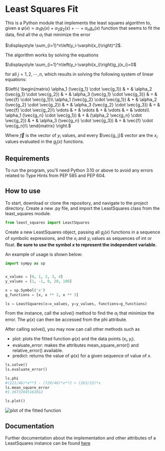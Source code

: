 # Least Squares Fit
This is a Python module that implements the least squares algorithm to, given a $\varphi(x)=\alpha_1g_1(x)+\alpha_2g_2(x)+\cdots+\alpha_ng_n(x)$ function that seems to fit the data, find all the $\alpha_i$ that minimize the error

$\displaystyle \sum_{i=1}^n\left(y_i-\varphi(x_i)\right)^2$.

The algorithm works by solving the equations 

$\displaystyle \sum_{i=1}^n\left(y_i-\varphi(x_i)\right)g_j(x_i)=0$

for all $j=1,2,\cdots,n$, which results in solving the following system of linear equations:

$\left\{
\begin{matrix}
\alpha_1 (\vec{g_1} \cdot \vec{g_1}) & + & \alpha_2 (\vec{g_1} \cdot \vec{g_2})
& + & \alpha_3 (\vec{g_1} \cdot \vec{g_3}) & = & \vec{f} \cdot \vec{g_1}\\
\alpha_1 (\vec{g_2} \cdot \vec{g_1}) & + & \alpha_2 (\vec{g_2} \cdot \vec{g_2})
& + & \alpha_3 (\vec{g_2} \cdot \vec{g_3}) & = & \vec{f} \cdot \vec{g_2}\\
\vdots & + & \vdots & + & \vdots & = & \vdots\\
\alpha_1 (\vec{g_n} \cdot \vec{g_1}) & + & (\alpha_2 \vec{g_n} \cdot \vec{g_2})
& + & \alpha_3 (\vec{g_n} \cdot \vec{g_3}) & = & \vec{f} \cdot \vec{g_n}\\
\end{matrix}
\right.$

Where $\vec{f}$ is the vector of $y_i$ values, and every $\vec{g_j}$ vector are the $x_i$ values evaluated in the $g_j(x)$ functions.

## Requirements
To run the program, you'll need Python 3.10 or above to avoid any errors related to Type Hints from PEP 585 and PEP 604.


## How to use
To start, download or clone the repository, and navigate to the project directory. Create a new  .py file, and import the LeastSquares class from the least_squares module.

```python
from least_squares import LeastSquares
```

Create a new LeastSquares object, passing all $g_j(x)$ functions in a sequence of symbolic expressions, and the $x_i$ and $y_i$ values as sequences of int or float. **Be sure to use the symbol _x_ to represent the independent variable.**

An example of usage is shown below:

```python
import sympy as sp


x_values = [0, 1, 2, 3, 4]
y_values = [1, -1, 0, 20, 100]

x = sp.Symbol('x')
g_functions = [x, x ** 2, x ** 3]

ls = LeastSquares(x=x_values, y=y_values, functions=g_functions)
```

From the instance, call the solve() method to find the $\alpha_i$ that minimize the error. The $\varphi(x)$ can then be accessed from the phi attribute.

After calling solve(), you may now can call other methods such as

 - plot: plots the fitted function $\varphi(x)$ and the data points $(x_i, y_i)$.
 - evaluate_error: makes the attributes mean_square_error() and relative_error() available.
 - predict: returns the value of $\varphi(x)$ for a given sequence of value of $x$.

```python
ls.solve()
ls.evaluate_error()

ls.phi
#(221/46)*x**3 - (729/46)*x**2 + (263/23)*x
ls.mean_square_error
#1.36732045161012

ls.plot()
```
![plot of the fitted function](https://imgur.com/1xqtmwa)

## Documentation
Further documentation about the implementation and other attributes of a LeastSquares instance can be found [here](https://andrey-rv.github.io/LeastSquares/)